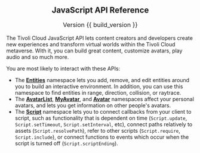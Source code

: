 <h2 style="text-align: center; margin-top: -1em;">JavaScript API Reference</h2>
<h3 style="text-align: center; margin-top: 0; font-weight: 400;">Version {{ build_version }}</h3>

The Tivoli Cloud JavaScript API lets content creators and developers create new experiences and transform virtual worlds within the Tivoli Cloud metaverse. With it, you can build great content, customize avatars, play audio and so much more.

You are most likely to interact with these APIs:

-   The **[Entities](Entities.html)** namespace lets you add, remove, and edit entities around you to build an interactive environment. In addition, you can use this namespace to find entities in range, direction, collision, or raytrace.
-   The **[AvatarList](AvatarList.html)**, **[MyAvatar](MyAvatar.html)**, and **[Avatar](Avatar.html)** namespaces affect your personal avatars, and lets you get information on other people's avatars.
-   The **[Script](Script.html)** namespace lets you to connect callbacks from your client to script, such as functionality that is dependent on time (`Script.update`, `Script.setTimeout`, `Script.setInterval`, etc), connect paths relatively to assets (`Script.resolvePath`), refer to other scripts (`Script.require`, `Script.include`), or connect functions to events which occur when the script is turned off (`Script.scriptEnding`).
